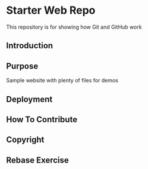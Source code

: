 # Starter Web Repo

This repository is for showing how Git and GitHub work

## Introduction

## Purpose

Sample website with plenty of files for demos

## Deployment

## How To Contribute

## Copyright

## Rebase Exercise
